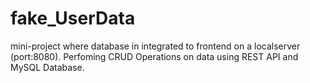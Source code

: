 # fake_UserData
mini-project where database in integrated to frontend on a localserver (port:8080). Perfoming CRUD Operations on data using REST API and MySQL Database.
